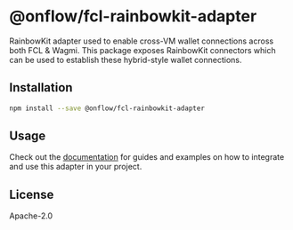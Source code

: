 # @onflow/fcl-rainbowkit-adapter

RainbowKit adapter used to enable cross-VM wallet connections across both FCL & Wagmi.  This package exposes RainbowKit connectors which can be used to establish these hybrid-style wallet connections.

## Installation

```bash
npm install --save @onflow/fcl-rainbowkit-adapter
```

## Usage

Check out the [documentation](https://developers.flow.com/tools/clients/fcl-js/cross-vm/rainbowkit-adapter) for guides and examples on how to integrate and use this adapter in your project.

## License

Apache-2.0